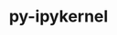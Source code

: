 ---
title: "py-ipykernel"
layout: cache
categories: [package, develop-2024-11-24]
meta: {"versions": ["5.5.6", "6.29.5"], "compilers": ["gcc@=11.1.0", "gcc@=11.4.0", "gcc@=9.4.0", "oneapi@=2024.2.1"], "oss": ["ubuntu20.04", "ubuntu22.04"], "platforms": ["linux"], "targets": ["neoverse_v1", "neoverse_v2", "ppc64le", "x86_64_v3"], "stacks": ["data-vis-sdk", "e4s", "e4s-neoverse-v2", "e4s-neoverse_v1", "e4s-oneapi", "e4s-power", "root"], "num_specs": 16, "num_specs_by_stack": {"e4s-power": 3, "root": 16, "data-vis-sdk": 1, "e4s-neoverse_v1": 3, "e4s-neoverse-v2": 2, "e4s": 3, "e4s-oneapi": 4}}
spec_details: [{"hash": "hitrsxh55btehjivauyi25xcapmchqh3", "compiler": "gcc@=9.4.0", "versions": ["6.29.5"], "os": "ubuntu20.04", "platform": "linux", "target": "ppc64le", "variants": ["build_system=python_pip"], "stacks": ["e4s-power", "root"], "size": "-", "tarball": "https://binaries.spack.io/develop-2024-11-24/build_cache/linux-ubuntu20.04-ppc64le/gcc-9.4.0/py-ipykernel-6.29.5/linux-ubuntu20.04-ppc64le-gcc-9.4.0-py-ipykernel-6.29.5-hitrsxh55btehjivauyi25xcapmchqh3.spack"}, {"hash": "ipbi2vli2x6vzze6yqjzumjjtameojjk", "compiler": "gcc@=9.4.0", "versions": ["6.29.5"], "os": "ubuntu20.04", "platform": "linux", "target": "ppc64le", "variants": ["build_system=python_pip"], "stacks": ["e4s-power", "root"], "size": "-", "tarball": "https://binaries.spack.io/develop-2024-11-24/build_cache/linux-ubuntu20.04-ppc64le/gcc-9.4.0/py-ipykernel-6.29.5/linux-ubuntu20.04-ppc64le-gcc-9.4.0-py-ipykernel-6.29.5-ipbi2vli2x6vzze6yqjzumjjtameojjk.spack"}, {"hash": "q4xn36vugh2omwlabsrc2md7qq7prksf", "compiler": "gcc@=9.4.0", "versions": ["6.29.5"], "os": "ubuntu20.04", "platform": "linux", "target": "ppc64le", "variants": ["build_system=python_pip"], "stacks": ["e4s-power", "root"], "size": "-", "tarball": "https://binaries.spack.io/develop-2024-11-24/build_cache/linux-ubuntu20.04-ppc64le/gcc-9.4.0/py-ipykernel-6.29.5/linux-ubuntu20.04-ppc64le-gcc-9.4.0-py-ipykernel-6.29.5-q4xn36vugh2omwlabsrc2md7qq7prksf.spack"}, {"hash": "mmn7lschsa2q5vptlffpuzbf6hyzpxdf", "compiler": "gcc@=11.1.0", "versions": ["6.29.5"], "os": "ubuntu20.04", "platform": "linux", "target": "x86_64_v3", "variants": ["build_system=python_pip"], "stacks": ["data-vis-sdk", "root"], "size": "-", "tarball": "https://binaries.spack.io/develop-2024-11-24/build_cache/linux-ubuntu20.04-x86_64_v3/gcc-11.1.0/py-ipykernel-6.29.5/linux-ubuntu20.04-x86_64_v3-gcc-11.1.0-py-ipykernel-6.29.5-mmn7lschsa2q5vptlffpuzbf6hyzpxdf.spack"}, {"hash": "j5ugfw6vtwyek6imepje6mhysqsuwti5", "compiler": "gcc@=11.4.0", "versions": ["6.29.5"], "os": "ubuntu22.04", "platform": "linux", "target": "neoverse_v1", "variants": ["build_system=python_pip"], "stacks": ["e4s-neoverse_v1", "root"], "size": "-", "tarball": "https://binaries.spack.io/develop-2024-11-24/build_cache/linux-ubuntu22.04-neoverse_v1/gcc-11.4.0/py-ipykernel-6.29.5/linux-ubuntu22.04-neoverse_v1-gcc-11.4.0-py-ipykernel-6.29.5-j5ugfw6vtwyek6imepje6mhysqsuwti5.spack"}, {"hash": "dlttfo2yivnwe35jc5lgssgpluia42gz", "compiler": "gcc@=11.4.0", "versions": ["6.29.5"], "os": "ubuntu22.04", "platform": "linux", "target": "neoverse_v1", "variants": ["build_system=python_pip"], "stacks": ["e4s-neoverse_v1", "root"], "size": "-", "tarball": "https://binaries.spack.io/develop-2024-11-24/build_cache/linux-ubuntu22.04-neoverse_v1/gcc-11.4.0/py-ipykernel-6.29.5/linux-ubuntu22.04-neoverse_v1-gcc-11.4.0-py-ipykernel-6.29.5-dlttfo2yivnwe35jc5lgssgpluia42gz.spack"}, {"hash": "vqde6jizc2icc26mnvpt5i5hoeoxk5ew", "compiler": "gcc@=11.4.0", "versions": ["6.29.5"], "os": "ubuntu22.04", "platform": "linux", "target": "neoverse_v1", "variants": ["build_system=python_pip"], "stacks": ["e4s-neoverse_v1", "root"], "size": "-", "tarball": "https://binaries.spack.io/develop-2024-11-24/build_cache/linux-ubuntu22.04-neoverse_v1/gcc-11.4.0/py-ipykernel-6.29.5/linux-ubuntu22.04-neoverse_v1-gcc-11.4.0-py-ipykernel-6.29.5-vqde6jizc2icc26mnvpt5i5hoeoxk5ew.spack"}, {"hash": "ciuxyumxph7xfkzzp3v2r7fomzggexyt", "compiler": "gcc@=11.4.0", "versions": ["6.29.5"], "os": "ubuntu22.04", "platform": "linux", "target": "neoverse_v2", "variants": ["build_system=python_pip"], "stacks": ["e4s-neoverse-v2", "root"], "size": "-", "tarball": "https://binaries.spack.io/develop-2024-11-24/build_cache/linux-ubuntu22.04-neoverse_v2/gcc-11.4.0/py-ipykernel-6.29.5/linux-ubuntu22.04-neoverse_v2-gcc-11.4.0-py-ipykernel-6.29.5-ciuxyumxph7xfkzzp3v2r7fomzggexyt.spack"}, {"hash": "o5r53w6kwxp745vgpqv7enocbphhzqbu", "compiler": "gcc@=11.4.0", "versions": ["6.29.5"], "os": "ubuntu22.04", "platform": "linux", "target": "neoverse_v2", "variants": ["build_system=python_pip"], "stacks": ["e4s-neoverse-v2", "root"], "size": "-", "tarball": "https://binaries.spack.io/develop-2024-11-24/build_cache/linux-ubuntu22.04-neoverse_v2/gcc-11.4.0/py-ipykernel-6.29.5/linux-ubuntu22.04-neoverse_v2-gcc-11.4.0-py-ipykernel-6.29.5-o5r53w6kwxp745vgpqv7enocbphhzqbu.spack"}, {"hash": "fjnhhvzmgrup763wtgegxp6rco7gfzyo", "compiler": "gcc@=11.4.0", "versions": ["6.29.5"], "os": "ubuntu22.04", "platform": "linux", "target": "x86_64_v3", "variants": ["build_system=python_pip"], "stacks": ["e4s", "root"], "size": "-", "tarball": "https://binaries.spack.io/develop-2024-11-24/build_cache/linux-ubuntu22.04-x86_64_v3/gcc-11.4.0/py-ipykernel-6.29.5/linux-ubuntu22.04-x86_64_v3-gcc-11.4.0-py-ipykernel-6.29.5-fjnhhvzmgrup763wtgegxp6rco7gfzyo.spack"}, {"hash": "5xsmgah26bjjpjvsddb4nkaubrh4ad36", "compiler": "gcc@=11.4.0", "versions": ["6.29.5"], "os": "ubuntu22.04", "platform": "linux", "target": "x86_64_v3", "variants": ["build_system=python_pip"], "stacks": ["e4s", "root"], "size": "-", "tarball": "https://binaries.spack.io/develop-2024-11-24/build_cache/linux-ubuntu22.04-x86_64_v3/gcc-11.4.0/py-ipykernel-6.29.5/linux-ubuntu22.04-x86_64_v3-gcc-11.4.0-py-ipykernel-6.29.5-5xsmgah26bjjpjvsddb4nkaubrh4ad36.spack"}, {"hash": "ttb3vmd4pljcbfbghvzuskhwailcmp7q", "compiler": "gcc@=11.4.0", "versions": ["6.29.5"], "os": "ubuntu22.04", "platform": "linux", "target": "x86_64_v3", "variants": ["build_system=python_pip"], "stacks": ["e4s", "root"], "size": "-", "tarball": "https://binaries.spack.io/develop-2024-11-24/build_cache/linux-ubuntu22.04-x86_64_v3/gcc-11.4.0/py-ipykernel-6.29.5/linux-ubuntu22.04-x86_64_v3-gcc-11.4.0-py-ipykernel-6.29.5-ttb3vmd4pljcbfbghvzuskhwailcmp7q.spack"}, {"hash": "b7pyiznj2xh5bldngsvzqpwj6ctgzcre", "compiler": "oneapi@=2024.2.1", "versions": ["6.29.5"], "os": "ubuntu22.04", "platform": "linux", "target": "x86_64_v3", "variants": ["build_system=python_pip"], "stacks": ["root", "e4s-oneapi"], "size": "-", "tarball": "https://binaries.spack.io/develop-2024-11-24/build_cache/linux-ubuntu22.04-x86_64_v3/oneapi-2024.2.1/py-ipykernel-6.29.5/linux-ubuntu22.04-x86_64_v3-oneapi-2024.2.1-py-ipykernel-6.29.5-b7pyiznj2xh5bldngsvzqpwj6ctgzcre.spack"}, {"hash": "yaergfuoibtocjfcjc7qa5oywcqx433t", "compiler": "oneapi@=2024.2.1", "versions": ["6.29.5"], "os": "ubuntu22.04", "platform": "linux", "target": "x86_64_v3", "variants": ["build_system=python_pip"], "stacks": ["root", "e4s-oneapi"], "size": "-", "tarball": "https://binaries.spack.io/develop-2024-11-24/build_cache/linux-ubuntu22.04-x86_64_v3/oneapi-2024.2.1/py-ipykernel-6.29.5/linux-ubuntu22.04-x86_64_v3-oneapi-2024.2.1-py-ipykernel-6.29.5-yaergfuoibtocjfcjc7qa5oywcqx433t.spack"}, {"hash": "35xwllly7ipxg4hg6ytg6qkbgr7552yo", "compiler": "oneapi@=2024.2.1", "versions": ["6.29.5"], "os": "ubuntu22.04", "platform": "linux", "target": "x86_64_v3", "variants": ["build_system=python_pip"], "stacks": ["root", "e4s-oneapi"], "size": "-", "tarball": "https://binaries.spack.io/develop-2024-11-24/build_cache/linux-ubuntu22.04-x86_64_v3/oneapi-2024.2.1/py-ipykernel-6.29.5/linux-ubuntu22.04-x86_64_v3-oneapi-2024.2.1-py-ipykernel-6.29.5-35xwllly7ipxg4hg6ytg6qkbgr7552yo.spack"}, {"hash": "s4qhtpjty657htr6j2f7i3jlnf23zrwv", "compiler": "oneapi@=2024.2.1", "versions": ["5.5.6"], "os": "ubuntu22.04", "platform": "linux", "target": "x86_64_v3", "variants": ["build_system=python_pip"], "stacks": ["root", "e4s-oneapi"], "size": "-", "tarball": "https://binaries.spack.io/develop-2024-11-24/build_cache/linux-ubuntu22.04-x86_64_v3/oneapi-2024.2.1/py-ipykernel-5.5.6/linux-ubuntu22.04-x86_64_v3-oneapi-2024.2.1-py-ipykernel-5.5.6-s4qhtpjty657htr6j2f7i3jlnf23zrwv.spack"}]
---